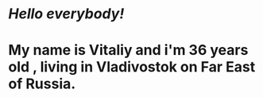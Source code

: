 # _Hello everybody!_

# My name is Vitaliy and i'm 36 years old , living in Vladivostok on Far East of Russia.
